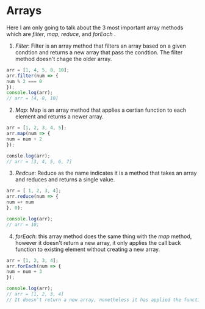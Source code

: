 # Arrays 

Here I am only going to talk about the 3 most important array methods which are *filter*, *map*, *reduce*, and *forEach* . 

1. *Filter*: Filter is an array method that filters an array based on a given condtion and returns a new array that pass the condtion. The filter method doesn't chage the older array. 

```javascript
arr = [1, 4, 5, 8, 10];
arr.filter(num => {
num % 2 === 0
});
console.log(arr);
// arr = [4, 8, 10]
```

2. *Map*: Map is an array method that applies a certian function to each element and returns a newer array.

```javascript
arr = [1, 2, 3, 4, 5];
arr.map(num => {
num = num + 2
});

consle.log(arr);
// arr = [3, 4, 5, 6, 7]
```

3. *Redcue*: Reduce as the name indicates it is a method that takes an array and reduces and returns a single value.

```javascript
arr = [ 1, 2, 3, 4];
arr.reduce(num => {
num =+ num
}, 0);

console.log(arr);
// arr = 10;
```
4. *forEach*: this array method does the same thing with the *map* method, however it doesn't return a new array, it only applies the call back function to existing element without creating a new array.

```javascript
arr = [1, 2, 3, 4];
arr.forEach(num => {
num = num + 3
});

console.log(arr);
// arr = [1, 2, 3, 4]
// It doesn't return a new array, nonetheless it has applied the function to each element of the array.

